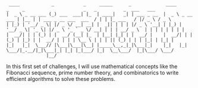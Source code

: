 
     ____            _           _     _____      _             ____            _     _                      _   _          _  ___   ___  
    |  _ \ _ __ ___ (_) ___  ___| |_  | ____|   _| | ___ _ __  |  _ \ _ __ ___ | |__ | | ___ _ __ ___  ___  / | | |_ ___   / |/ _ \ / _ \ 
    | |_) | '__/ _ \| |/ _ \/ __| __| |  _|| | | | |/ _ \ '__| | |_) | '__/ _ \| '_ \| |/ _ \ '_ ` _ \/ __| | | | __/ _ \  | | | | | | | |
    |  __/| | | (_) | |  __/ (__| |_  | |__| |_| | |  __/ |    |  __/| | | (_) | |_) | |  __/ | | | | \__ \ | | | || (_) | | | |_| | |_| |
    |_|   |_|  \___// |\___|\___|\__| |_____\__,_|_|\___|_|    |_|   |_|  \___/|_.__/|_|\___|_| |_| |_|___/ |_|  \__\___/  |_|\___/ \___/ 
                   |__/                                                                                                                    

In this first set of challenges, I will use mathematical concepts like the Fibonacci sequence, 
prime number theory, and combinatorics to write efficient algorithms to solve these problems.
